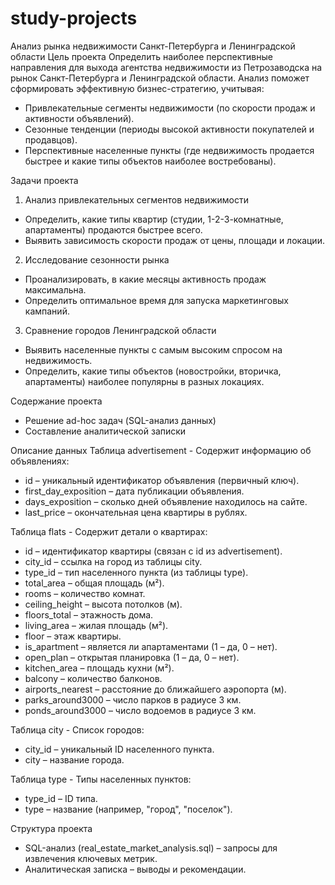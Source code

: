 # study-projects
Анализ рынка недвижимости Санкт-Петербурга и Ленинградской области
Цель проекта
Определить наиболее перспективные направления для выхода агентства недвижимости из Петрозаводска на рынок Санкт-Петербурга и Ленинградской области. Анализ поможет сформировать эффективную бизнес-стратегию, учитывая:

* Привлекательные сегменты недвижимости (по скорости продаж и активности объявлений).
* Сезонные тенденции (периоды высокой активности покупателей и продавцов).
* Перспективные населенные пункты (где недвижимость продается быстрее и какие типы объектов наиболее востребованы).

Задачи проекта
1. Анализ привлекательных сегментов недвижимости
* Определить, какие типы квартир (студии, 1-2-3-комнатные, апартаменты) продаются быстрее всего.
* Выявить зависимость скорости продаж от цены, площади и локации.
2. Исследование сезонности рынка
* Проанализировать, в какие месяцы активность продаж максимальна.
* Определить оптимальное время для запуска маркетинговых кампаний.
3. Сравнение городов Ленинградской области
* Выявить населенные пункты с самым высоким спросом на недвижимость.
* Определить, какие типы объектов (новостройки, вторичка, апартаменты) наиболее популярны в разных локациях.

Содержание проекта
* Решение ad-hoc задач (SQL-анализ данных)
* Составление аналитической записки

Описание данных
Таблица advertisement - Содержит информацию об объявлениях:
* id – уникальный идентификатор объявления (первичный ключ).
* first_day_exposition – дата публикации объявления.
* days_exposition – сколько дней объявление находилось на сайте.
* last_price – окончательная цена квартиры в рублях.

Таблица flats - Содержит детали о квартирах:
* id – идентификатор квартиры (связан с id из advertisement).
* city_id – ссылка на город из таблицы city.
* type_id – тип населенного пункта (из таблицы type).
* total_area – общая площадь (м²).
* rooms – количество комнат.
* ceiling_height – высота потолков (м).
* floors_total – этажность дома.
* living_area – жилая площадь (м²).
* floor – этаж квартиры.
* is_apartment – является ли апартаментами (1 – да, 0 – нет).
* open_plan – открытая планировка (1 – да, 0 – нет).
* kitchen_area – площадь кухни (м²).
* balcony – количество балконов.
* airports_nearest – расстояние до ближайшего аэропорта (м).
* parks_around3000 – число парков в радиусе 3 км.
* ponds_around3000 – число водоемов в радиусе 3 км.

Таблица city - Список городов:
* city_id – уникальный ID населенного пункта.
* city – название города.

Таблица type - Типы населенных пунктов:
* type_id – ID типа.
* type – название (например, "город", "поселок").

Структура проекта
* SQL-анализ (real_estate_market_analysis.sql) – запросы для извлечения ключевых метрик.
* Аналитическая записка – выводы и рекомендации.
